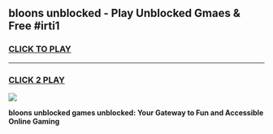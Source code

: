
## bloons unblocked - Play Unblocked Gmaes & Free #irti1
<h3>
<a href="https://news.freeplayer.one?title=bloons_unblocked&ref=24F">CLICK TO PLAY</a></h3>
<hr>

<h3>
<a href="https://news.freeplayer.one?title=bloons_unblocked&ref=24F">CLICK 2 PLAY</a>
  
</h3>

<a href="https://news.freeplayer.one?title=bloons_unblocked&ref=24F/"><img src="https://clearcache.store/games.png"></a>


**bloons unblocked games unblocked: Your Gateway to Fun and Accessible Online Gaming**
